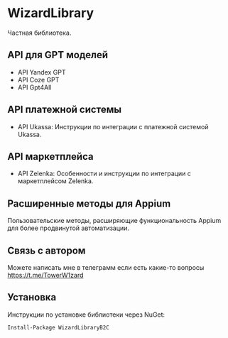 # WizardLibrary

Частная библиотека.


## API для GPT моделей
- API Yandex GPT
- API Coze GPT
- API Gpt4All

## API платежной системы
- API Ukassa: Инструкции по интеграции с платежной системой Ukassa.

## API маркетплейса
- API Zelenka: Особенности и инструкции по интеграции с маркетплейсом Zelenka.

## Расширенные методы для Appium
Пользовательские методы, расширяющие функциональность Appium для более продвинутой автоматизации.


## Связь с автором
Можете написать мне в телеграмм если есть какие-то вопросы https://t.me/TowerW1zard

## Установка

Инструкции по установке библиотеки через NuGet:

```bash
Install-Package WizardLibraryB2C